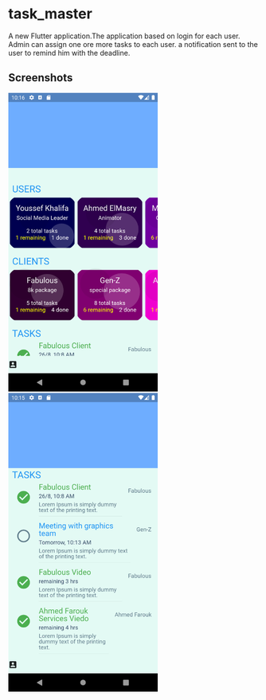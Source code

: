 # task_master

A new Flutter application.The application based on login for each user. Admin can assign one ore more tasks to each user. a notification sent to the user to remind him with the deadline.

## Screenshots
<img src="screenshots/cards.png" width="300"> <img src="screenshots/tasksList.png" width="300">
